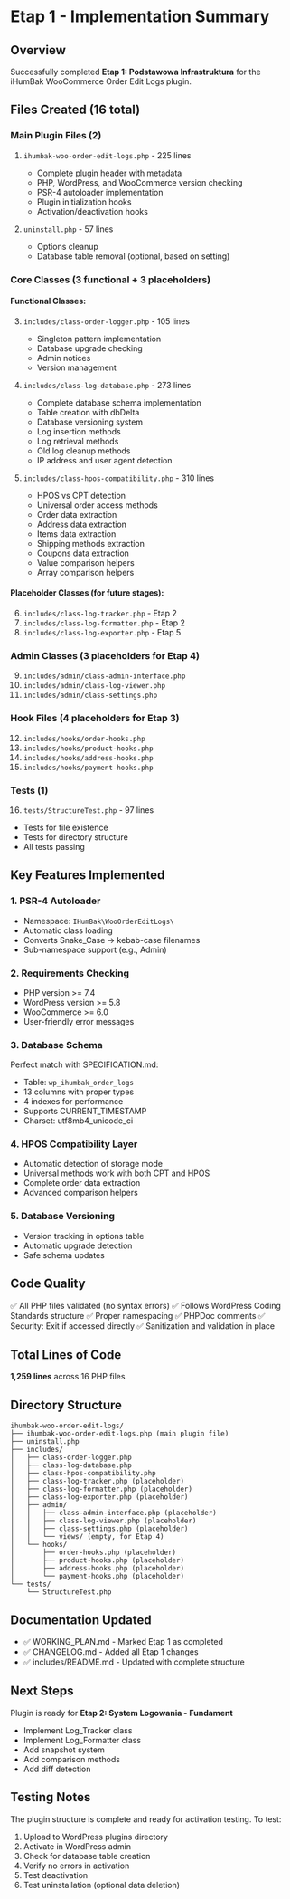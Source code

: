# Etap 1 - Implementation Summary

## Overview
Successfully completed **Etap 1: Podstawowa Infrastruktura** for the iHumBak WooCommerce Order Edit Logs plugin.

## Files Created (16 total)

### Main Plugin Files (2)
1. `ihumbak-woo-order-edit-logs.php` - 225 lines
   - Complete plugin header with metadata
   - PHP, WordPress, and WooCommerce version checking
   - PSR-4 autoloader implementation
   - Plugin initialization hooks
   - Activation/deactivation hooks

2. `uninstall.php` - 57 lines
   - Options cleanup
   - Database table removal (optional, based on setting)

### Core Classes (3 functional + 3 placeholders)

#### Functional Classes:
3. `includes/class-order-logger.php` - 105 lines
   - Singleton pattern implementation
   - Database upgrade checking
   - Admin notices
   - Version management

4. `includes/class-log-database.php` - 273 lines
   - Complete database schema implementation
   - Table creation with dbDelta
   - Database versioning system
   - Log insertion methods
   - Log retrieval methods
   - Old log cleanup methods
   - IP address and user agent detection

5. `includes/class-hpos-compatibility.php` - 310 lines
   - HPOS vs CPT detection
   - Universal order access methods
   - Order data extraction
   - Address data extraction
   - Items data extraction
   - Shipping methods extraction
   - Coupons data extraction
   - Value comparison helpers
   - Array comparison helpers

#### Placeholder Classes (for future stages):
6. `includes/class-log-tracker.php` - Etap 2
7. `includes/class-log-formatter.php` - Etap 2
8. `includes/class-log-exporter.php` - Etap 5

### Admin Classes (3 placeholders for Etap 4)
9. `includes/admin/class-admin-interface.php`
10. `includes/admin/class-log-viewer.php`
11. `includes/admin/class-settings.php`

### Hook Files (4 placeholders for Etap 3)
12. `includes/hooks/order-hooks.php`
13. `includes/hooks/product-hooks.php`
14. `includes/hooks/address-hooks.php`
15. `includes/hooks/payment-hooks.php`

### Tests (1)
16. `tests/StructureTest.php` - 97 lines
   - Tests for file existence
   - Tests for directory structure
   - All tests passing

## Key Features Implemented

### 1. PSR-4 Autoloader
- Namespace: `IHumBak\WooOrderEditLogs\`
- Automatic class loading
- Converts Snake_Case → kebab-case filenames
- Sub-namespace support (e.g., Admin\)

### 2. Requirements Checking
- PHP version >= 7.4
- WordPress version >= 5.8
- WooCommerce >= 6.0
- User-friendly error messages

### 3. Database Schema
Perfect match with SPECIFICATION.md:
- Table: `wp_ihumbak_order_logs`
- 13 columns with proper types
- 4 indexes for performance
- Supports CURRENT_TIMESTAMP
- Charset: utf8mb4_unicode_ci

### 4. HPOS Compatibility Layer
- Automatic detection of storage mode
- Universal methods work with both CPT and HPOS
- Complete order data extraction
- Advanced comparison helpers

### 5. Database Versioning
- Version tracking in options table
- Automatic upgrade detection
- Safe schema updates

## Code Quality

✅ All PHP files validated (no syntax errors)
✅ Follows WordPress Coding Standards structure
✅ Proper namespacing
✅ PHPDoc comments
✅ Security: Exit if accessed directly
✅ Sanitization and validation in place

## Total Lines of Code
**1,259 lines** across 16 PHP files

## Directory Structure
```
ihumbak-woo-order-edit-logs/
├── ihumbak-woo-order-edit-logs.php (main plugin file)
├── uninstall.php
├── includes/
│   ├── class-order-logger.php
│   ├── class-log-database.php
│   ├── class-hpos-compatibility.php
│   ├── class-log-tracker.php (placeholder)
│   ├── class-log-formatter.php (placeholder)
│   ├── class-log-exporter.php (placeholder)
│   ├── admin/
│   │   ├── class-admin-interface.php (placeholder)
│   │   ├── class-log-viewer.php (placeholder)
│   │   ├── class-settings.php (placeholder)
│   │   └── views/ (empty, for Etap 4)
│   └── hooks/
│       ├── order-hooks.php (placeholder)
│       ├── product-hooks.php (placeholder)
│       ├── address-hooks.php (placeholder)
│       └── payment-hooks.php (placeholder)
└── tests/
    └── StructureTest.php
```

## Documentation Updated
- ✅ WORKING_PLAN.md - Marked Etap 1 as completed
- ✅ CHANGELOG.md - Added all Etap 1 changes
- ✅ includes/README.md - Updated with complete structure

## Next Steps
Plugin is ready for **Etap 2: System Logowania - Fundament**
- Implement Log_Tracker class
- Implement Log_Formatter class
- Add snapshot system
- Add comparison methods
- Add diff detection

## Testing Notes
The plugin structure is complete and ready for activation testing. To test:
1. Upload to WordPress plugins directory
2. Activate in WordPress admin
3. Check for database table creation
4. Verify no errors in activation
5. Test deactivation
6. Test uninstallation (optional data deletion)
